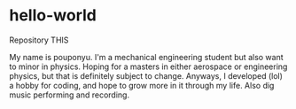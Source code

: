 # hello-world
Repository THIS

My name is pouponyu. I'm a mechanical engineering student but also want to minor in physics. Hoping for a masters in either aerospace or engineering physics, but that is definitely subject to change. Anyways, I developed (lol) a hobby for coding, and hope to grow more in it through my life. Also dig music performing and recording.
